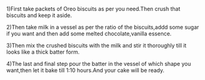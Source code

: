 1)First take packets of Oreo biscuits as per you need.Then crush that biscuits and keep it aside.

2)Then take milk in a vessel as per the ratio of the biscuits,addd some sugar if you want and then 
add some melted chocolate,vanilla essence.

3)Then mix the crushed biscuits with the milk and stir it thoroughly till it looks like a thick
batter form.

4)The last and final step pour the batter in the vessel of which shape you want,then let it bake till
1:10 hours.And your cake will be ready.
